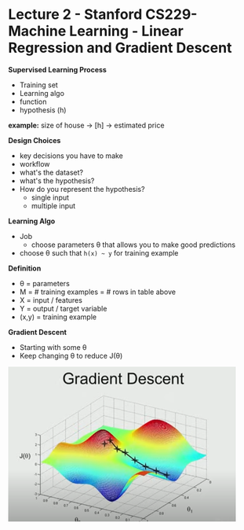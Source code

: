 # Lecture 2 - Stanford CS229- Machine Learning - Linear Regression and Gradient Descent

**Supervised Learning Process**
- Training set
- Learning algo
- function
- hypothesis (h)

**example:**
size of house -> [h] -> estimated price

**Design Choices**
- key decisions you have to make
- workflow
- what's the dataset?
- what's the hypothesis?
- How do you represent the hypothesis?
    - single input
    - multiple input


**Learning Algo**
- Job
    - choose parameters θ that allows you to make good predictions
- choose θ such that `h(x) ~ y` for training example


**Definition**
- θ = parameters
- M = # training examples
    = # rows in table above
- X = input / features
- Y = output / target variable
- (x,y) = training example


**Gradient Descent**
- Starting with some θ
- Keep changing θ to reduce J(θ)

![Gradient Descent](images/image.png)
